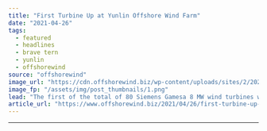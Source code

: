 ```yaml
---
title: "First Turbine Up at Yunlin Offshore Wind Farm"
date: "2021-04-26"
tags: 
  - featured
  - headlines
  - brave tern
  - yunlin
  - offshorewind
source: "offshorewind"
image_url: "https://cdn.offshorewind.biz/wp-content/uploads/sites/2/2021/04/26085003/Siemens-Gamesa_First-wind-turbine-at-Yunlin-OWF.png"
image_fp: "/assets/img/post_thumbnails/1.png"
lead: "The first of the total of 80 Siemens Gamesa 8 MW wind turbines was"
article_url: "https://www.offshorewind.biz/2021/04/26/first-turbine-up-at-yunlin-offshore-wind-farm/"
---
```


---
